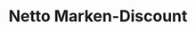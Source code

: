 ---
title: "Netto Marken-Discount"
url: /dresden/netto-marken-discount-johann-meyer-strasse/
shop: Supermarkt
---